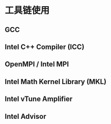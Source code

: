 # 工具链使用

## GCC

## Intel C++ Compiler (ICC)

## OpenMPI / Intel MPI

## Intel Math Kernel Library (MKL)

## Intel vTune Amplifier

## Intel Advisor
